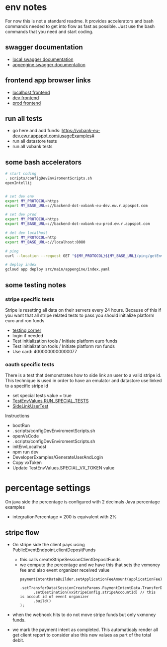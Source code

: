 # env notes

For now this is not a standard readme. It provides accelerators and bash commands needed to get into flow
as fast as possible. Just use the bash commands that you need and start coding.

## swagger documentation

- [local swagger documentation](http://localhost:8080/swagger-ui/index.html)
- [appengine swagger documentation](https://backend-dot-vxbank-eu-dev.ew.r.appspot.com/swagger-ui/index.html)

## frontend app browser links

- [localhost frontend](http://localhost:3000/)
- [dev frontend](https://vxbank-eu-dev.ew.r.appspot.com/)
- [prod frontend](https://vxbank-eu-prod.ew.r.appspot.com)

## run all tests

- go here and add funds: https://vxbank-eu-dev.ew.r.appspot.com/usageExamples#
- run all datastore tests
- run all vxbank tests

## some bash accelerators

```bash
# start coding
. scripts/configDevEnviromentScripts.sh
openIntellij


# set dev env
export MY_PROTOCOL=https
export MY_BASE_URL=://backend-dot-vxbank-eu-dev.ew.r.appspot.com

# set dev prod
export MY_PROTOCOL=https
export MY_BASE_URL=://backend-dot-vxbank-eu-prod.ew.r.appspot.com

# det dev localhost
export MY_PROTOCOL=http
export MY_BASE_URL=://localhost:8080

# ping
curl --location --request GET "${MY_PROTOCOL}${MY_BASE_URL}/ping/getEnvironment"

# deploy index
gcloud app deploy src/main/appengine/index.yaml
```

## some testing notes

### stripe specific tests

Stripe is resetting all data on their servers every 24 hours. Because of this if you want that all stripe related
tests to pass you should initialize platform euro and ron funds

- [testing corner](https://vxbank-eu-dev.ew.r.appspot.com/usageExamples#)
- login if needed
- Test initialization tools / Initiate platform euro funds
- Test initialization tools / Initiate platform ron funds
- Use card: 4000000000000077

### oauth specific tests

There is a test that demonstrates how to side link an user to a valid stripe id.
This technique is used in order to have an emulator and datastore use linked to a specific stripe id

- set special tests value = true
- [TestEnvValues RUN_SPECIAL_TESTS](./src/test/java/eu/vxbank/api/testutils/TestEnvValues.java)
- [SideLinkUserTest](./src/test/java/eu/vxbank/api/stripe/SideLinkUserTest.java)

Instructions

- bootRun
- . scripts/configDevEnviromentScripts.sh
- openVsCode
- . scripts/configDevEnviromentScripts.sh
- initEnvLocalhost
- npm run dev
- DeveloperExamples/GenerateUserAndLogin
- Copy vxToken
- Update TestEnvValues.SPECIAL_VX_TOKEN value

# percentage settings

On java side the percentage is configured with 2 decimals
Java percentage examples

- integrationPercentage = 200 is equivalent with 2%

## stripe flow

- On stripe side the client pays using PublicEventEndpoint.clientDepositFunds
    - this calls createStripeSessionClientDepositFunds
    - we compute the percentage and we have this that sets the vxmoney fee and also event organizer received value
        ```
        paymentIntentDataBuilder.setApplicationFeeAmount(applicationFee)
          .setTransferData(SessionCreateParams.PaymentIntentData.TransferData.builder()
              .setDestination(vxStripeConfig.stripeAccountId) // this is accout id of event organizer
              .build()
        );
        ```

- when the webhook hits to do not move stripe funds but only vxmoney funds.
- we mark the payment intent as completed. This automaticaly render all get client report to consider also this new
  values as part of the total debit. 
 

